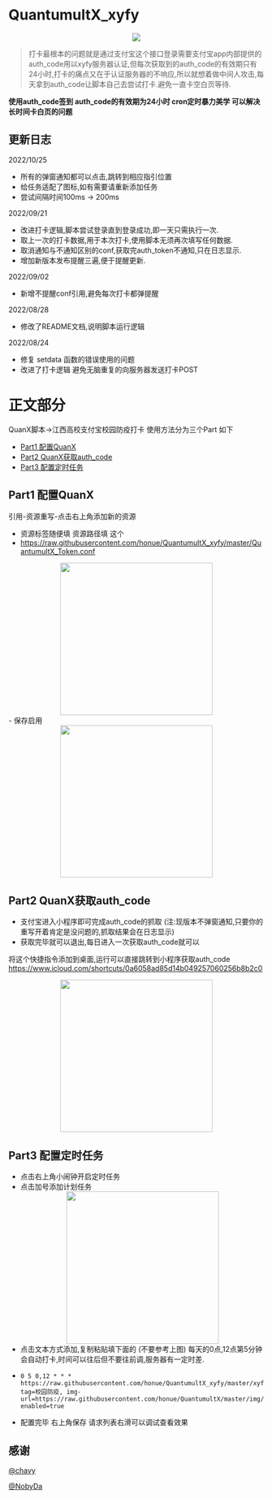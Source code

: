 # QuantumultX_xyfy

<div align=center>
<img src="https://user-images.githubusercontent.com/57806936/188250273-4f02975f-9f9c-4d0f-b9d3-969400313489.png">
</div>

> 打卡最根本的问题就是通过支付宝这个接口登录需要支付宝app内部提供的auth_code用以xyfy服务器认证,但每次获取到的auth_code的有效期只有24小时,打卡的痛点又在于认证服务器的不响应,所以就想着做中间人攻击,每天拿到auth_code让脚本自己去尝试打卡.避免一直卡空白页等待.

**使用auth_code签到 auth_code的有效期为24小时 cron定时暴力美学 可以解决长时间卡白页的问题**

[//]: # (## 运行效果)

[//]: # ()
[//]: # (<div align=center>)

[//]: # (<img src="https://user-images.githubusercontent.com/57806936/187062036-a6bd9d52-addd-4f3d-8bdc-805cb82d48db.PNG" width="200px" height="440px">)

[//]: # (</div>)

[//]: # ()
[//]: # (<div align=center>)

[//]: # (<img src="https://user-images.githubusercontent.com/57806936/187062229-8650cb19-3aee-4ec9-9996-b5dc8b939594.PNG" width="200px" height="440px">)

[//]: # (</div>)

## 更新日志

2022/10/25
- 所有的弹窗通知都可以点击,跳转到相应指引位置
- 给任务适配了图标,如有需要请重新添加任务
- 尝试间隔时间100ms → 200ms

2022/09/21
- 改进打卡逻辑,脚本尝试登录直到登录成功,即一天只需执行一次.
- 取上一次的打卡数据,用于本次打卡,使用脚本无须再次填写任何数据.
- 取消通知与不通知区别的conf,获取完auth_token不通知,只在日志显示.
- 增加新版本发布提醒三遍,便于提醒更新.

2022/09/02
- 新增不提醒conf引用,避免每次打卡都弹提醒

2022/08/28
- 修改了README文档,说明脚本运行逻辑

2022/08/24
- 修复 setdata 函数的错误使用的问题
- 改进了打卡逻辑 避免无脑重复的向服务器发送打卡POST

# 正文部分


QuanX脚本->江西高校支付宝校园防疫打卡 使用方法分为三个Part 如下

- [Part1 配置QuanX](#part1-配置quanx)
- [Part2 QuanX获取auth_code](#part2-quanx获取auth_code)
- [Part3 配置定时任务](#part3-配置定时任务)


## Part1 配置QuanX

引用-资源重写-点击右上角添加新的资源

- 资源标签随便填 资源路径填 这个
- https://raw.githubusercontent.com/honue/QuantumultX_xyfy/master/QuantumultX_Token.conf

<div align=center>
<img src="https://user-images.githubusercontent.com/57806936/187061592-98af291c-1d39-40db-ba2d-54328825ec3b.PNG" width="300px">
</div>
  - 保存启用
<div align=center>
<img src="https://user-images.githubusercontent.com/57806936/187061853-a34d5695-2f29-4af4-92fe-52570b2cad94.JPEG" width="300px">
</div>

## Part2 QuanX获取auth_code

- 支付宝进入小程序即可完成auth_code的抓取 (注:现版本不弹窗通知,只要你的重写开着肯定是没问题的,抓取结果会在日志显示)
- 获取完毕就可以退出,每日进入一次获取auth_code就可以

将这个快捷指令添加到桌面,运行可以直接跳转到小程序获取auth_code https://www.icloud.com/shortcuts/0a6058ad85d14b049257060256b8b2c0

<div align=center>
<img src="https://user-images.githubusercontent.com/57806936/187061602-d26de395-3dd9-4e6c-b0c7-cb78019590b0.JPEG" width="300px">
</div>

## Part3 配置定时任务

- 点击右上角小闹钟开启定时任务
- 点击加号添加计划任务
  <div align=center>
  <img src="https://user-images.githubusercontent.com/57806936/185796529-8dbd0e13-07a0-43a5-9a24-52573d1b8b78.png" width="300px">
  </div>
- 点击文本方式添加,复制粘贴填下面的 (不要参考上图) 每天的0点,12点第5分钟会自动打卡,时间可以往后但不要往前调,服务器有一定时差.
- ```
  0 5 0,12 * * * https://raw.githubusercontent.com/honue/QuantumultX_xyfy/master/xyfy_token_task.js, tag=校园防疫, img-url=https://raw.githubusercontent.com/honue/QuantumultX/master/img/xyfy.png, enabled=true
  ```
- 配置完毕 右上角保存 请求列表右滑可以调试查看效果

## 感谢

[@chavy](https://github.com/chavyleung)

[@NobyDa](https://github.com/NobyDa)
